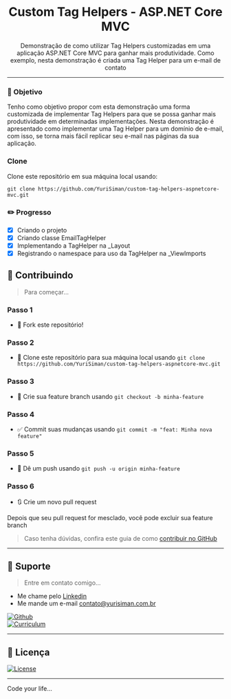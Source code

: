 <h1 align="center">Custom Tag Helpers - ASP.NET Core MVC</h1>

<p align="center">Demonstração de como utilizar Tag Helpers customizadas em uma aplicação ASP.NET Core MVC para ganhar mais produtividade. Como exemplo, nesta demonstração é criada uma Tag Helper para um e-mail de contato</p>

---

### :dart: Objetivo

Tenho como objetivo propor com esta demonstração uma forma customizada de implementar Tag Helpers para que se possa ganhar mais produtividade em determinadas implementações. Nesta demonstração é apresentado como implementar uma Tag Helper para um domínio de e-mail, com isso, se torna mais fácil replicar seu e-mail nas páginas da sua aplicação. 

### Clone

Clone este repositório em sua máquina local usando:

```
git clone https://github.com/YuriSiman/custom-tag-helpers-aspnetcore-mvc.git
```

### :pencil2: Progresso

- [x] Criando o projeto
- [x] Criando classe EmailTagHelper
- [x] Implementando a TagHelper na _Layout
- [x] Registrando o namespace para uso da TagHelper na _ViewImports

## :thinking: Contribuindo

> Para começar...

### Passo 1

* :fork_and_knife: Fork este repositório!

### Passo 2

* :dancers: Clone este repositório para sua máquina local usando `git clone https://github.com/YuriSiman/custom-tag-helpers-aspnetcore-mvc.git`

### Passo 3

* :trident: Crie sua feature branch usando `git checkout -b minha-feature`

### Passo 4

* :white_check_mark: Commit suas mudanças usando `git commit -m "feat: Minha nova feature"`

### Passo 5

* :pushpin: Dê um push usando `git push -u origin minha-feature`

### Passo 6

* :arrows_clockwise: Crie um novo pull request

Depois que seu pull request for mesclado, você pode excluir sua feature branch  

> Caso tenha dúvidas, confira este guia de como [contribuir no GitHub](https://github.com/firstcontributions/first-contributions)  

---

## :speech_balloon: Suporte

> Entre em contato comigo...  

* Me chame pelo [Linkedin](https://www.linkedin.com/in/yurisiman/)  
* Me mande um e-mail [contato@yurisiman.com.br](mailto:contato@yurisiman.com.br)  

[![Github](https://img.shields.io/badge/github-profile-%237159c1?style=for-the-badge&logo=github)](https://github.com/YuriSiman)  
[![Curriculum](https://img.shields.io/badge/site-curriculum-%23563D7C?style=for-the-badge&logo=bootstrap)](https://yurisiman.com.br)  

---

## :pencil: Licença

[![License](https://img.shields.io/badge/license-mit-%23A6CE39?style=for-the-badge&logo=github)](https://github.com/YuriSiman/custom-tag-helpers-aspnetcore-mvc/blob/master/LICENSE)   

---

Code your life...

